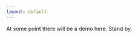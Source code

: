 ```yaml
---
layout: default
---
```


<script async src="https://cdn.jsdelivr.net/gh/gurdiga/gallery@master/gallery.js"></script>

At some point there will be a demo here. Stand by.
